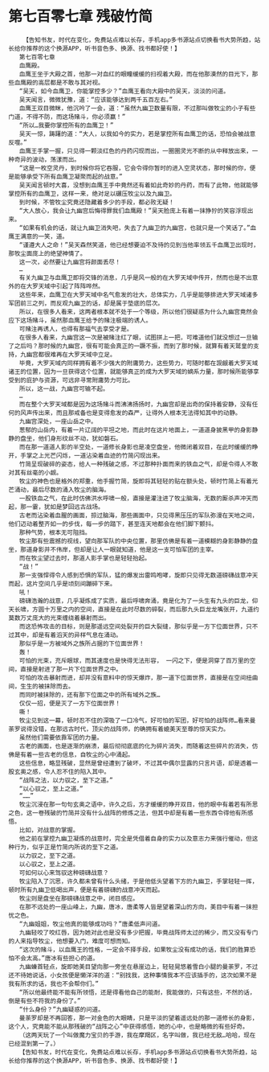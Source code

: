# 第七百零七章 残破竹简
        【告知书友，时代在变化，免费站点难以长存，手机app多书源站点切换看书大势所趋，站长给你推荐的这个换源APP，听书音色多、换源、找书都好使！】
       第七百零七章
       血鹰殿。
       血鹰王坐于大殿之首，他那一对血红的眼瞳缓缓的扫视着大殿，而在他那漠然的目光下，那些血鹰殿的高层都是不敢与其对视。
       “吴天，如今血鹰卫，你能掌控多少？”血鹰王看向大殿中的吴天，淡淡的问道。
       吴天闻言，微微犹豫，道：“应该能够达到两千五百左右。”
       血鹰王双目微眯，他沉吟了一会，道：“虽然九幽卫数量有限，不过那叫做牧尘的小子有些门道，不得不防，而这场赌斗，你必须赢！”
       “所以…我要你掌控所有的血鹰卫！”
       吴天一惊，踌躇的道：“大人，以我如今的实力，若是掌控所有血鹰卫的话，恐怕会被战意反噬。”
       血鹰王手掌一握，只见得一颗淡红色的丹药闪现而出，一圈圈灵光不断的从中释放出来，一种奇异的波动，荡漾而出。
       “这是一枚空灵丹，到时候你将它吞服，它会令得你暂时的进入空灵状态，那时候的你，便是能够承受下所有血鹰卫凝聚而起的战意。”
       吴天闻言顿时大喜，没想到血鹰王手中竟然还有着如此奇妙的丹药，而有了此物，他就能够掌控所有的血鹰卫，这样一来，绝对足以碾压牧尘以及九幽卫。
       到时候，不管牧尘究竟还隐藏着多少的手段，都必败无疑！
       “大人放心，我会让九幽宫后悔得罪我们血鹰殿！”吴天脸庞上有着一抹狰狞的笑容浮现出来。
       “如果有机会的话，就让九幽卫消失吧，失去了九幽卫的九幽宫，也就只是一个笑话了。”血鹰王满意的一笑，道。
       “谨遵大人之命！”吴天森然笑道，他已经想要迫不及待的见到当他率领五千血鹰卫出现时，那牧尘面庞上的绝望神情了。
       这一次，必然要让九幽宫将颜面丢尽！
       …
       有关九幽卫与血鹰卫即将交锋的消息，几乎是风一般的在大罗天域中传开，然而也是不出意外的在大罗天域中引起了阵阵哗然。
       这些年来，血鹰卫在大罗天域中名气愈发的壮大，总体实力，几乎是能够排进大罗天域诸多军团前三之列，而反观九幽卫的话，却是属于垫底的层次。
       所以，在很多人看来，这两者根本就不处于一个等级，所以他们很疑惑为什么九幽宫竟然会应下这场赌斗，虽然那血鹰王给予的赌注极端的诱人。
       可赌注再诱人，也得有那福气去享受才是。
       在很多人看来，九幽宫这一次是被赌注红了眼，试图拼上一把，可难道他们就没想过一旦输了之后吗？那时候的九幽宫，很有可能会真正的一蹶不振，而到了那时候，就算有着天鹫皇的支持，九幽宫都很难再在大罗天域中立足。
       毕竟，大罗天域内同样拥有着不少强大的附庸势力，这些势力，可随时都在觊觎着大罗天域诸王的位置，因为一旦获得这个位置，就能够真正的成为大罗天域的嫡系力量，那时候所能够享受到的庇护与资源，可远非寻常附庸势力可比。
       所以，这一战，九幽宫可输不起。
       …
       而在整个大罗天域都是因为这场赌斗而沸沸扬扬时，九幽宫却是出奇的保持着安静，没有任何的风声传出来，而且那戒备也是变得愈发的森严，让得外人根本无法得知其中的动静。
       九幽宫深处，一座山岳之中。
       葱郁的山岳内，有着一片辽阔的平坦之地，而此时在这片地面上，一道道身披黑甲的身影静静的盘坐，他们身形纹丝不动，犹如磐石。
       而在那一道道人影的半空处，一道修长身影也是凌空盘坐，他微闭着双目，在此时缓缓的睁开，手掌之上光芒闪烁，一道沾染着血迹的竹简闪现出来。
       竹简呈现破碎的姿态，给人一种残破之感，不过那种扑面而来的铁血之气，却是令得人不敢对其有丝毫的小觑。
       牧尘的神色也是格外的郑重，他手握竹简，旋即将其轻轻的贴在额头处，顿时竹简上有着光芒涌动，最后尽数的涌入牧尘的脑海。
       一股铁血之气，在此时仿佛洪水呼啸一般，直接是灌注进了牧尘脑海，无数的厮杀声冲天而起，那一霎，犹如是梦回远古战场。
       古老而沾染着血腥的画面，掠过脑海，那些画面中，只见得黑压压的军队弥漫在天地之间，他们迈动着整齐如一的步伐，每一步的踏下，甚至连天地都会在他们脚下颤抖。
       那种气势，根本无可阻挡。
       牧尘那有些震撼的视线，望向那军队的中央位置，那里仿佛是有着一道模糊的身影静静的盘坐，那道身影并不伟岸，但却是让人一眼就知道，他是这一支可怕军团的主宰。
       而在牧尘望过去时，那道人影手掌也是轻轻抬起。
       “战！”
       那一支强悍得令人感到恐惧的军队，猛的爆发出雷鸣咆哮，旋即只见得无数道磅礴战意冲天而起，这片空间几乎是顷刻间蹦碎下来。
       吼！
       磅礴浩瀚的战意，几乎凝炼成了实质，最后呼啸奔涌，竟是化为了一头生有九头的巨龙，仰天长啸，方圆十万里之内的空间，直接是在此时尽数的碎裂，而后那九头巨龙龙嘴张开，九道约莫数万丈庞大的光束缠绕着暴射而出。
       而这恐怖攻击的目标，则是那遥远空间处裂开的巨大裂缝，那似乎是一方下位面世界，只不过其中，却是有着滔天的异样气息在涌动。
       那似乎是一方被域外之族所占据的下位面世界！
       轰！
       可怕的光束，充斥眼球，而其速度也是快得无法形容， 一闪之下，便是洞穿了百万里的空间，直接是射进了那一片下位面世界之中。
       可怕的攻击暴射而进，却并没有意料中的惊天爆炸，那一道下位面世界，直接是在空间扭曲间，生生的被抹除而去。
       而同时被抹除的，还有那下位面之中的所有域外之族…
       仅仅一招，便是灭了一方下位面世界！
       嘶！
       牧尘见到这一幕，顿时忍不住的深吸了一口冷气，好可怕的军团，好可怕的战阵师…看来曼荼罗说得没错，在那远古时代，顶尖的战阵师，的确拥有着媲美天至尊的惊天实力。
       虽然他们需要依靠军团的力量。
       古老的画面，也是逐渐的崩溃，最后彻彻底底的化为碎片消失，而随着这些碎片的消失，仿佛是有着一些古老的信息，自牧尘的心中涌起。
       这些信息，略显残破，显然是曾经遭到了破坏，不过其中偶尔显露的只言片语，却是透着一股玄奥之感，令人忍不住的陷入其中。
       “战阵之法，以力驭之，至下之道。”
       “以心驭之，至上之道。”
       “……”
       牧尘沉浸在那一句句玄奥之语中，许久之后，方才缓缓的睁开双目，他的眼中有着若有所思之色，这一卷残破的竹简并没有什么战阵的修炼之法，但其中却是有着一些东西令得他有所感悟。
       比如，对战意的掌握。
       他之前在掌控九幽卫凝炼的战意时，完全是凭借着自身的实力以及意志力来强行催动，但这种行为，似乎正是竹简内所说的至下之道。
       以力驭之，至下之道。
       以心驭之，至上之道。
       可如何以心来驾驭这种磅礴战意？
       牧尘陷入了沉思，许久都未曾有什么头绪，于是他低头望着下方的九幽卫，手掌轻轻一挥，顿时所有九幽卫低喝出声，便是有着磅礴的战意冲天而起。
       牧尘则是盘坐在那磅礴战意之中，闭目感应。
       在那不远处的一座山峰上，九幽，唐冰，唐柔等人皆是望着深山的方向，美目中有着一抹担忧之色。
       “九幽姐姐，牧尘他真的能够成功吗？”唐柔低声问道。
       九幽轻咬了咬红唇，因为她对此也是没有多少把握，毕竟战阵师太过的稀少，而又没有专门的人来指导牧尘，他想要入门，难度可想而知。
       “这次的赌斗，以血鹰王的性格，一定会不择手段，如果牧尘没有成功的话，我们的胜算恐怕不会太高。”唐冰有些担心的道。
       九幽螓首轻点，旋即她美目望向那一旁坐在悬崖边上，轻轻晃悠着雪白小腿的曼荼罗，不过还不待她说话，小女孩便是懒洋洋的道：“别找我，这种事情我本不应该插手的，这次如果不是我有所求的话，我也不会帮你们。”
       “所以他最终能不能有所领悟，还是得看他自己的能耐，我能做的，只有这些，不然的话，倒是有些不符我的身份了。”
       “什么身份？”九幽疑惑的问道。
       曼荼罗却是不再回答，那一对金色的大眼睛，只是平淡的望着遥远处的那一道修长的身影，这个人，究竟能不能从那残破的“战阵之心”中获得感悟，她的心中，也是略微的有些好奇。
       （这两天玩了一个叫做魔力宝贝的手游，我在摩羯区，名字叫做，我已经无敌…哈哈，现在已经混到第一了。）
       【告知书友，时代在变化，免费站点难以长存，手机app多书源站点切换看书大势所趋，站长给你推荐的这个换源APP，听书音色多、换源、找书都好使！】